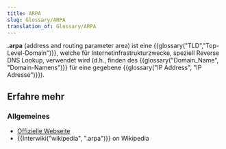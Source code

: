 ```yaml
---
title: ARPA
slug: Glossary/ARPA
translation_of: Glossary/ARPA
---
```

**.arpa** (address and routing parameter area) ist eine {{glossary("TLD","Top-Level-Domain")}}, welche für Internetinfrastrukturzwecke, speziell Reverse DNS Lookup, verwendet wird (d.h., finden des {{glossary("Domain_Name", "Domain-Namens")}} für eine gegebene {{glossary("IP Address", "IP Adresse")}}).

## Erfahre mehr

### Allgemeines

- [Offizielle Webseite](http://www.iana.org/domains/arpa)
- {{Interwiki("wikipedia", ".arpa")}} on Wikipedia
